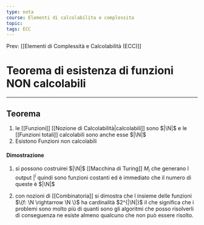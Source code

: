```yaml
---
type: nota
course: Elementi di calcolabilita e complessita
topic: 
tags: ECC
---
```


Prev: [[Elementi di Complessità e Calcolabilità (ECC)]]

# Teorema di esistenza di funzioni NON calcolabili
---

## Teorema
1. le [[Funzioni]] [[Nozione di Calcolabilità|calcolabili]] sono $|\N|$ e le [[Funzioni totali]] calcolabili sono anche esse  $|\N|$
2. Esistono Funzioni non calcolabili

#### Dimostrazione
1. si possono costruirei $|\N|$ [[Macchina di Turing]] $M_i$ che generano l output $|^i$  quindi sono funzioni costanti ed è immediato che il numero di queste è  $|\N|$ 

2. con nozioni di [[Combinatoria]] si dimostra che l insieme delle funzioni $\{f: \N \rightarrow \N \}$ ha cardinalità $2^{|\N|}$  il che significa che i problemi sono molto più di quanti sono gli algoritmi che posso risolverli di conseguenza ne esiste almeno  qualcuno che non può essere risolto. 